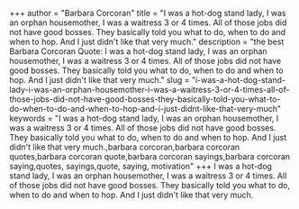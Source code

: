+++
author = "Barbara Corcoran"
title = "I was a hot-dog stand lady, I was an orphan housemother, I was a waitress 3 or 4 times. All of those jobs did not have good bosses. They basically told you what to do, when to do and when to hop. And I just didn't like that very much."
description = "the best Barbara Corcoran Quote: I was a hot-dog stand lady, I was an orphan housemother, I was a waitress 3 or 4 times. All of those jobs did not have good bosses. They basically told you what to do, when to do and when to hop. And I just didn't like that very much."
slug = "i-was-a-hot-dog-stand-lady-i-was-an-orphan-housemother-i-was-a-waitress-3-or-4-times-all-of-those-jobs-did-not-have-good-bosses-they-basically-told-you-what-to-do-when-to-do-and-when-to-hop-and-i-just-didnt-like-that-very-much"
keywords = "I was a hot-dog stand lady, I was an orphan housemother, I was a waitress 3 or 4 times. All of those jobs did not have good bosses. They basically told you what to do, when to do and when to hop. And I just didn't like that very much.,barbara corcoran,barbara corcoran quotes,barbara corcoran quote,barbara corcoran sayings,barbara corcoran saying,quotes, sayings,quote, saying, motivation"
+++
I was a hot-dog stand lady, I was an orphan housemother, I was a waitress 3 or 4 times. All of those jobs did not have good bosses. They basically told you what to do, when to do and when to hop. And I just didn't like that very much.
